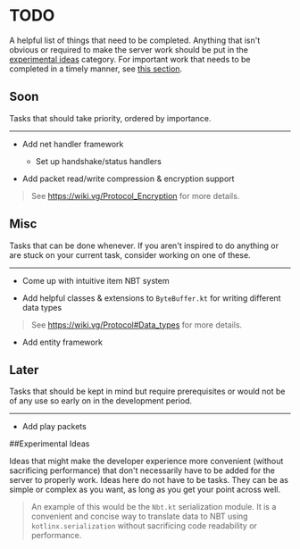 # TODO

A helpful list of things that need to be completed. Anything that isn't obvious
 or required to make the server work should be put in the
 [experimental ideas](#experimental-ideas) category. For important work that
 needs to be completed in a timely manner, see [this section](#soon).

## Soon

Tasks that should take priority, ordered by importance.

---

* Add net handler framework
  * Set up handshake/status handlers

* Add packet read/write compression & encryption support
>See https://wiki.vg/Protocol_Encryption for more details.

## Misc

Tasks that can be done whenever. If you aren't inspired to do anything or are
 stuck on your current task, consider working on one of these.

---

* Come up with intuitive item NBT system

* Add helpful classes & extensions to `ByteBuffer.kt` for writing different data
 types
>See https://wiki.vg/Protocol#Data_types for more details.

* Add entity framework

## Later

Tasks that should be kept in mind but require prerequisites or would not be
 of any use so early on in the development period.

---

* Add play packets

##Experimental Ideas

Ideas that might make the developer experience more convenient (without
 sacrificing performance) that don't necessarily have to be added for the server
 to properly work. Ideas here do not have to be tasks. They can be as simple or
 complex as you want, as long as you get your point across well.
>An example of this would be the `Nbt.kt` serialization module. It is a
> convenient and concise way to translate data to NBT using 
> `kotlinx.serialization` without sacrificing code readability or performance.
